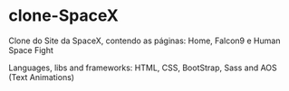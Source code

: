 # clone-SpaceX
Clone do Site da SpaceX, contendo as páginas: Home, Falcon9 e Human Space Fight

Languages, libs and frameworks: HTML, CSS, BootStrap, Sass and AOS (Text Animations)
